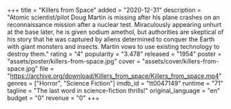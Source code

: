+++
title = "Killers from Space"
added = "2020-12-31"
description = "Atomic scientist/pilot Doug Martin is missing after his plane crashes on an reconnaissance mission after a nuclear test. Miraculously appearing unhurt at the base later, he is given sodium amethol, but authorities are skeptical of his story that he was captured by aliens determined to conquer the Earth with giant monsters and insects. Martin vows to use existing technology to destroy them."
rating = "4"
popularity = "3.478"
released = "1954"
poster = "assets/poster/killers-from-space.jpg"
cover = "assets/cover/killers-from-space.jpg"
file = "https://archive.org/download/Killers_from_space/Killers_from_space.mp4"
genres = ["Horror", "Science Fiction"]
imdb_id = "tt0047149"
runtime = "71"
tagline = "The last word in science-fiction thrills!"
original_language = "en"
budget = "0"
revenue = "0"
+++
